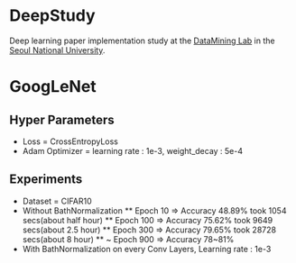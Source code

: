 # DeepStudy
Deep learning paper implementation study at the <a href="https://datalab.snu.ac.kr/">DataMining Lab</a> in the <a href="http://www.snu.ac.kr">Seoul National University</a>.

# GoogLeNet
## Hyper Parameters
* Loss = CrossEntropyLoss
* Adam Optimizer = learning rate : 1e-3, weight_decay : 5e-4

## Experiments
* Dataset = CIFAR10
* Without BathNormalization
** Epoch 10 => Accuracy 48.89% took 1054 secs(about half hour)
** Epoch 100 => Accuracy 75.62% took 9649 secs(about 2.5 hour)
** Epoch 300 => Accuracy 79.65% took 28728 secs(about 8 hour)
** ~ Epoch 900 => Accuracy 78~81%
* With BathNormalization on every Conv Layers, Learning rate : 1e-3
